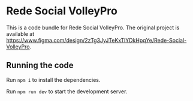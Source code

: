 
  # Rede Social VolleyPro

  This is a code bundle for Rede Social VolleyPro. The original project is available at https://www.figma.com/design/2zTg3JyJTeKxTlYDkHpqYe/Rede-Social-VolleyPro.

  ## Running the code

  Run `npm i` to install the dependencies.

  Run `npm run dev` to start the development server.
  